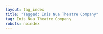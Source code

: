 ```yaml
---
layout: tag_index
title: "Tagged: Inis Nua Theatre Company"
tag: Inis Nua Theatre Company
robots: noindex
---
```

